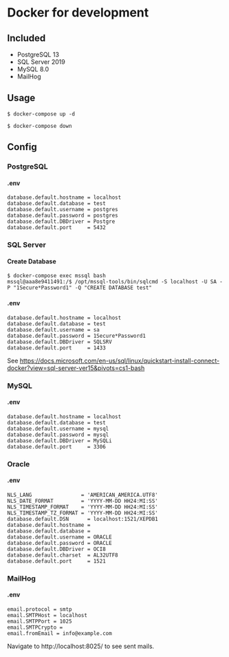 # Docker for development

## Included

- PostgreSQL 13
- SQL Server 2019
- MySQL 8.0
- MailHog

## Usage

```
$ docker-compose up -d
```

```
$ docker-compose down
```

## Config

### PostgreSQL

#### .env

```
database.default.hostname = localhost
database.default.database = test
database.default.username = postgres
database.default.password = postgres
database.default.DBDriver = Postgre
database.default.port     = 5432
```

### SQL Server

#### Create Database

```
$ docker-compose exec mssql bash
mssql@aaa8e9411491:/$ /opt/mssql-tools/bin/sqlcmd -S localhost -U SA -P "1Secure*Password1" -Q "CREATE DATABASE test"
```

#### .env

```
database.default.hostname = localhost
database.default.database = test
database.default.username = sa
database.default.password = 1Secure*Password1
database.default.DBDriver = SQLSRV
database.default.port     = 1433
```

See https://docs.microsoft.com/en-us/sql/linux/quickstart-install-connect-docker?view=sql-server-ver15&pivots=cs1-bash

### MySQL

#### .env

```
database.default.hostname = localhost
database.default.database = test
database.default.username = mysql
database.default.password = mysql
database.default.DBDriver = MySQLi
database.default.port     = 3306
```

### Oracle

#### .env

```
NLS_LANG                = 'AMERICAN_AMERICA.UTF8'
NLS_DATE_FORMAT         = 'YYYY-MM-DD HH24:MI:SS'
NLS_TIMESTAMP_FORMAT    = 'YYYY-MM-DD HH24:MI:SS'
NLS_TIMESTAMP_TZ_FORMAT = 'YYYY-MM-DD HH24:MI:SS'
database.default.DSN      = localhost:1521/XEPDB1
database.default.hostname =
database.default.database =
database.default.username = ORACLE
database.default.password = ORACLE
database.default.DBDriver = OCI8
database.default.charset  = AL32UTF8
database.default.port     = 1521
```

### MailHog

#### .env

```
email.protocol = smtp
email.SMTPHost = localhost
email.SMTPPort = 1025
email.SMTPCrypto =
email.fromEmail = info@example.com
```

Navigate to http://localhost:8025/ to see sent mails.
